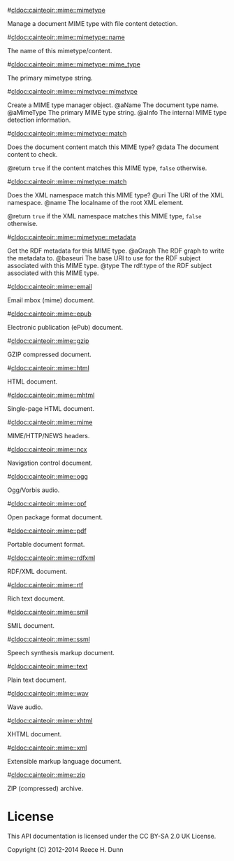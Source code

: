 #<cldoc:cainteoir::mime::mimetype>

Manage a document MIME type with file content detection.

#<cldoc:cainteoir::mime::mimetype::name>

The name of this mimetype/content.

#<cldoc:cainteoir::mime::mimetype::mime_type>

The primary mimetype string.

#<cldoc:cainteoir::mime::mimetype::mimetype>

Create a MIME type manager object.
@aName     The document type name.
@aMimeType The primary MIME type string.
@aInfo     The internal MIME type detection information.

#<cldoc:cainteoir::mime::mimetype::match>

Does the document content match this MIME type?
@data The document content to check.

@return `true` if the content matches this MIME type, `false` otherwise.

#<cldoc:cainteoir::mime::mimetype::match>

Does the XML namespace match this MIME type?
@uri  The URI of the XML namespace.
@name The localname of the root XML element.

@return `true` if the XML namespace matches this MIME type, `false` otherwise.

#<cldoc:cainteoir::mime::mimetype::metadata>

Get the RDF metadata for this MIME type.
@aGraph  The RDF graph to write the metadata to.
@baseuri The base URI to use for the RDF subject associated with this MIME type.
@type    The rdf:type of the RDF subject associated with this MIME type.

#<cldoc:cainteoir::mime::email>

Email mbox (mime) document.

#<cldoc:cainteoir::mime::epub>

Electronic publication (ePub) document.

#<cldoc:cainteoir::mime::gzip>

GZIP compressed document.

#<cldoc:cainteoir::mime::html>

HTML document.

#<cldoc:cainteoir::mime::mhtml>

Single-page HTML document.

#<cldoc:cainteoir::mime::mime>

MIME/HTTP/NEWS headers.

#<cldoc:cainteoir::mime::ncx>

Navigation control document.

#<cldoc:cainteoir::mime::ogg>

Ogg/Vorbis audio.

#<cldoc:cainteoir::mime::opf>

Open package format document.

#<cldoc:cainteoir::mime::pdf>

Portable document format.

#<cldoc:cainteoir::mime::rdfxml>

RDF/XML document.

#<cldoc:cainteoir::mime::rtf>

Rich text document.

#<cldoc:cainteoir::mime::smil>

SMIL document.

#<cldoc:cainteoir::mime::ssml>

Speech synthesis markup document.

#<cldoc:cainteoir::mime::text>

Plain text document.

#<cldoc:cainteoir::mime::wav>

Wave audio.

#<cldoc:cainteoir::mime::xhtml>

XHTML document.

#<cldoc:cainteoir::mime::xml>

Extensible markup language document.

#<cldoc:cainteoir::mime::zip>

ZIP (compressed) archive.

# License

This API documentation is licensed under the CC BY-SA 2.0 UK License.

Copyright (C) 2012-2014 Reece H. Dunn
